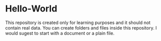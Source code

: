 # Hello-World
This repository is created only for learning purposes and it should not contain real data.
You can create folders and files inside this repository. I would sugest to start with a document or a plain file.

